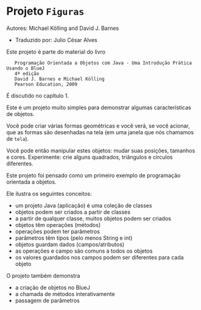 # Projeto `Figuras`

Autores: Michael Kölling and David J. Barnes

- Traduzido por: Julio César Alves

Este projeto é parte do material do livro

```
   Programação Orientada a Objetos com Java - Uma Introdução Prática Usando o BlueJ
   4ª edição
   David J. Barnes e Michael Kölling
   Pearson Education, 2009
```

É discutido no capítulo 1.

Este é um projeto muito simples para demonstrar algumas características
de objetos.

Você pode criar várias formas geométricas e você verá, se você acionar,
que as formas são desenhadas na tela (em uma janela que nós chamamos de
`tela`).

Você pode então manipular estes objetos: mudar suas posições, tamanhos e
cores. Experimente: crie alguns quadrados, triângulos e círculos diferentes.

Este projeto foi pensado como um primeiro exemplo de programação orientada
a objetos.

Ele ilustra os seguintes conceitos:

 - um projeto Java (aplicação) é uma coleção de classes
 - objetos podem ser criados a partir de classes
 - a partir de qualquer classe, muitos objetos podem ser criados
 - objetos têm operações (métodos)
 - operações podem ter parâmetros
 - parâmetros têm tipos (pelo menos String e int)
 - objetos guardam dados (campos/atributos)
 - as operações e campo são comuns a todos os objetos
 - os valores guardados nos campos podem ser diferentes para cada objeto

O projeto também demonstra

 - a criação de objetos no BlueJ
 - a chamada de métodos interativamente
 - passagem de parâmetros
